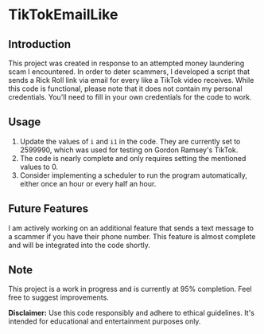# TikTokEmailLike

## Introduction

This project was created in response to an attempted money laundering scam I encountered. In order to deter scammers, I developed a script that sends a Rick Roll link via email for every like a TikTok video receives. While this code is functional, please note that it does not contain my personal credentials. You'll need to fill in your own credentials for the code to work.

## Usage

1. Update the values of `i` and `i1` in the code. They are currently set to 2599990, which was used for testing on Gordon Ramsey's TikTok.
2. The code is nearly complete and only requires setting the mentioned values to 0.
3. Consider implementing a scheduler to run the program automatically, either once an hour or every half an hour.

## Future Features

I am actively working on an additional feature that sends a text message to a scammer if you have their phone number. This feature is almost complete and will be integrated into the code shortly.

## Note

This project is a work in progress and is currently at 95% completion. Feel free to suggest improvements.

**Disclaimer:** Use this code responsibly and adhere to ethical guidelines. It's intended for educational and entertainment purposes only.

